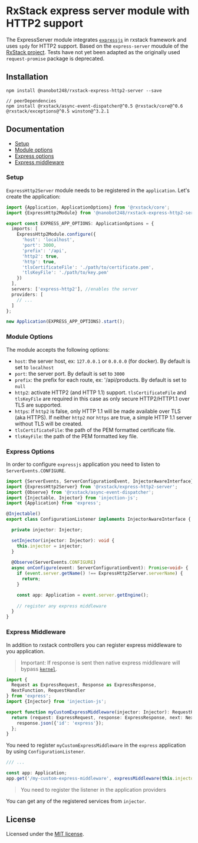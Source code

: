 # RxStack express server module with HTTP2 support

The ExpressServer module integrates [`expressjs`](https://expressjs.com) in rxstack framework
and uses `spdy` for HTTP2 support.
Based on the `express-server` moudule of the [RxStack project](https://github.com/rxstack/rxstack).
Tests have not yet been adapted as the originally used `request-promise` package is deprecated.

## Installation

```
npm install @nanobot248/rxstack-express-http2-server --save

// peerDependencies
npm install @rxstack/async-event-dispatcher@^0.5 @rxstack/core@^0.6 @rxstack/exceptions@^0.5 winston@^3.2.1
```

## Documentation

* [Setup](#setup)
* [Module options](#module-options)
* [Express options](#express-options)
* [Express middleware](#express-middleware)

### <a name="setup"></a>  Setup
`ExpressHttp2Server` module needs to be registered in the `application`. Let's create the application:

```typescript
import {Application, ApplicationOptions} from '@rxstack/core';
import {ExpressHttp2Module} from '@nanobot248/rxstack-express-http2-server';

export const EXPRESS_APP_OPTIONS: ApplicationOptions = {
  imports: [
    ExpressHttp2Module.configure({
      'host': 'localhost',
      'port': 3000,
      'prefix': '/api',
      'http2': true,
      'http': true,
      'tlsCertificateFile': './path/to/certificate.pem',
      'tlsKeyFile': './path/to/key.pem'
    })
  ],
  servers: ['express-http2'], //enables the server
  providers: [
    // ...
  ]
};

new Application(EXPRESS_APP_OPTIONS).start();
```

### <a name="module-options"></a>  Module Options
The module accepts the following options:
- `host`: the server host, ex: `127.0.0.1` or `0.0.0.0` (for docker). By default is set to `localhost`
- `port`: the server port. By default is set to `3000`
- `prefix`: the prefix for each route, ex: '/api/products. By default is set to `null`
- `http2`: activate HTTP2 (and HTTP 1.1) support. `tlsCertificateFile` and `tlsKeyFile` are required
  in this case as only secure HTTP2/HTTP1.1 over TLS are supported.
- `https`: if `http2` is false, only HTTP 1.1 will be made available over TLS (aka HTTPS). If neither `http2`
  nor `https` are true, a simple HTTP 1.1 server without TLS will be created.
- `tlsCertificateFile`: the path of the PEM formatted certificate file.
- `tlsKeyFile`: the path of the PEM formatted key file.

### <a name="express-options"></a>  Express Options
In order to configure `expressjs` application you need to listen to `ServerEvents.CONFIGURE`.

```typescript
import {ServerEvents, ServerConfigurationEvent, InjectorAwareInterface} from '@rxstack/core';
import {ExpressHttp2Server} from '@rxstack/express-http2-server';
import {Observe} from '@rxstack/async-event-dispatcher';
import {Injectable, Injector} from 'injection-js';
import {Application} from 'express';

@Injectable()
export class ConfigurationListener implements InjectorAwareInterface {

  private injector: Injector;

  setInjector(injector: Injector): void {
    this.injector = injector;
  }
  
  @Observe(ServerEvents.CONFIGURE)
  async onConfigure(event: ServerConfigurationEvent): Promise<void> {
    if (event.server.getName() !== ExpressHttp2Server.serverName) {
      return;
    }

    const app: Application = event.server.getEngine();
    
    // register any express middleware
  }
}
```

### <a name="express-middleware"></a>  Express Middleware
In addition to rxstack controllers you can register express middleware to you application.

> Important: If response is sent then native express middleware will bypass [`kernel`](../core/docs/kernel.md).

```typescript
import {
  Request as ExpressRequest, Response as ExpressResponse,
  NextFunction, RequestHandler
} from 'express';
import {Injector} from 'injection-js';

export function myCustomExpressMiddleware(injector: Injector): RequestHandler {
  return (request: ExpressRequest, response: ExpressResponse, next: NextFunction): void => {
    response.json({'id': 'express'});
  };
}
```
You need to register `myCustomExpressMiddleware` in the `express` application by using `ConfigurationListener`.

```typescript
/// ... 

const app: Application;
app.get('/my-custom-express-middleware', expressMiddleware(this.injector));
```

> You need to register the listener in the application providers

You can get any of the registered services from `injector`.



## License

Licensed under the [MIT license](../../LICENSE).